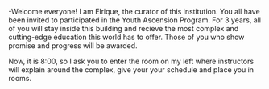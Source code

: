 
-Welcome everyone! I am Elrique, the curator of this institution. You all have been invited to participated in the Youth Ascension Program. For 3 years, all of you will stay inside this building and recieve the most complex and cutting-edge education this world has to offer. Those of you who show promise and progress will be awarded.


Now, it is 8:00, so I ask you to enter the room on my left where instructors will explain around the complex, give your your schedule and place you in rooms.